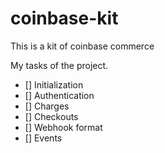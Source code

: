 # coinbase-kit

This is a kit of coinbase commerce

My tasks of the project.

- [] Initialization
- [] Authentication
- [] Charges
- [] Checkouts
- [] Webhook format
- [] Events
